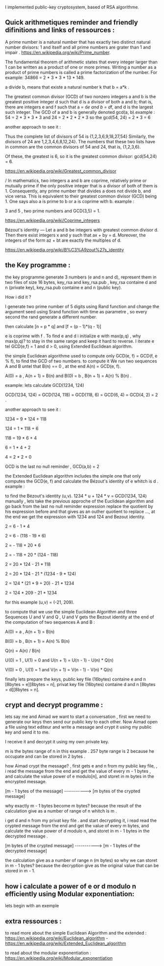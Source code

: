 I implemented public-key cryptosystem, based of RSA algorithme.

## Quick arithmetiques reminder and friendly difinitions and links of ressources :
A prime number is a natural number that has exactly two distinct natural number divisors: 1 and itself and all prime numbers are grater than 1 and impair . https://en.wikipedia.org/wiki/Prime_number.

The fundamental theorem of arithmetic states that every integer larger than 1 can be written as a product of one or more primes. Writing a number as a product of prime numbers is called a prime factorization of the number. For example: 34866 = 2 * 3 * 3 * 13 * 149.

a divide b, means that existe a natural number k that b = a*k .

The greatest common divisor (GCD) of two nonzero integers a and b is the greatest positive integer d such that d is a divisor of both a and b; that is, there are integers e and f such that a = d*e and b = d*f, and d is the largest such integer. The GCD of a and b is generally denoted gcd(a, b).example :
54 = 2 * 3 * 3 * 3 and 24 = 2 * 2 * 2 * 3 so the gcd(54, 24) = 2 * 3 = 6

another approach to see it :

Thus the complete list of divisors of 54 is {1,2,3,6,9,18,27,54} Similarly, the divisors of 24 are 1,2,3,4,6,8,12,24}. The numbers that these two lists have in common are the common divisors of 54 and 24, that is, {1,2,3,6}.

Of these, the greatest is 6, so it is the greatest common divisor: gcd(54,24) = 6.

https://en.wikipedia.org/wiki/Greatest_common_divisor

/ In mathematics, two integers a and b are coprime, relatively prime or mutually prime if the only positive integer that is a divisor of both of them is 1. Consequently, any prime number that divides a does not divide b, and vice versa. This is equivalent to their greatest common divisor (GCD) being 1. One says also a is prime to b or a is coprime with b. example :

3 and 5 , two prime numbers and GCD(3,5) = 1.

https://en.wikipedia.org/wiki/Coprime_integers

Bézout's identity — Let a and b be integers with greatest common divisor d. Then there exist integers x and y such that ax + by = d. Moreover, the integers of the form az + bt are exactly the multiples of d.

https://en.wikipedia.org/wiki/B%C3%A9zout%27s_identity


## the Key programme :
the key programme generate 3 numbers (e and n and d), represent them in two files of size 16 bytes, key_rsa and key_rsa.pub , key_rsa containe d and n (private key), key_rsa.pub containe e and n (public key).

How i did it ?

I generate two prime number of 5 digits using Rand function and change the argument seed using Srand function with time as parametre , so every second the rand generate a different number.

then calculate [n = p * q] and [f = (p - 1)*(q - 1)]

e is coprime with f . To find e and d i initialize e with max(p,q) , why max(p,q)? to stay in the same range and keep it hard to reverse. I iterate e tel GCD(e,f) = 1 and d > 0,  using Extended Euclidean algorithm.

the simple Euclidean algorithme used to compute only GCD(e, f) = GCD(f, e % f), to find the GCD of two numbers. to compute it We run two sequences A and B untel that B(n) == 0 , at the end A(n) = GCD(e, f).

A(0) = a , A(n + 1) = B(n) and  B(0) = b , B(n + 1) = A(n) % B(n) .

example: lets calculate GCD(1234, 124)

GCD(1234, 124) = GCD(124, 118) = GCD(118, 6) = GCD(6, 4) = GCD(4, 2) = 2 .

another approach to see it :

1234 = 9 * 124 + 118

124 = 1 * 118 + 6

118 = 19 * 6 + 4

6 = 1 * 4 + 2

4 = 2 * 2 + 0

GCD is the last no null reminder , GCD(a,b) = 2

the Extended Euclidean algorithm includes the simple one that only computes the GCD(e, f) and calculate the Bézout's identity of e whitch is d .
example :

to find the Bézout's identity (u,v). 1234 * u + 124 * v = GCD(1234, 124) manually , lets take the previous approche of the Euclidean algorithm and  go back from the last no null reminder expression replace the quotient by his expression before and that gives as an outher quotient to replace ..., at the end we get the expression with 1234 and 124 and Bezout identity.

2 = 6 - 1 * 4

2 = 6 - (118 - 19 * 6)

2 = - 118 + 20 * 6

2 = - 118 + 20 * (124 - 118)

2 = 20 * 124 - 21 * 118

2 = 20 * 124 - 21 * (1234 - 9 * 124)

2 = 124 * (21 * 9 + 20) - 21 * 1234

2 = 124 * 209 - 21 * 1234

for this example (u,v) = (-21, 209).

to compute that we use the simple Euclidean Algorithm and three Sequences U and V and Q , U and V gets the Bezout identity at the end of the computation of two sequences A and B :

A(0) = a , A(n + 1) = B(n)

B(0) = b , B(n + 1) = A(n) % B(n)

Q(n) = A(n) / B(n)

U(0) = 1 , U(1) = 0 and U(n + 1) =  U(n - 1) - U(n) * Q(n)

V(0) = 0 , U(1) = 1 and V(n + 1) =  V(n - 1) - V(n) * Q(n)

finally lets prepare the keys, public key file (16bytes) containe e and n [8bytes = e][8bytes = n], 
                              privat key file (16bytes) containe d and n [8bytes = d][8bytes = n].

## crypt and decrypt programme : 
lets say me and Aimad we want to start a conversation , first we need to generate our keys then send our public key to each other. 
Now Aimad open a file using text editeur and write a message and crypt it using my public key and send it to me.

I receive it and decrypt it using my own private key.

m is the bytes range of n in this example . 257 byte range is 2 because he occupate and can be stored in 2 bytes .

how Aimad crypt the message? , first gets e and n from my public key file, , i read the message from the end and get the value of every m - 1 bytes , and calculate the value power of e modulo[n], and storet in m bytes in the encrypted message.

[m - 1 bytes of the message] -----------> [m bytes of the crypted message]

why exactly m - 1 bytes become m bytes? because the result of the calculation give as a number of range of n whitch is m .

i get d and n from my privat key file . and start decrypting it, i read read the crypted message from the end and get the value of every m bytes, and calculate the value power of d modulo n, and storet in m - 1 bytes in the decrypted message .

[m bytes of the crypted message] -----------> [m - 1 bytes of the decrypted message]

the calculation give as a number of range n (m bytes) so why we can storet in m - 1 bytes? because the decryption give as the original value that can be stored in m - 1.

## how i calculate a power of e or d modulo n efficiently using Modular exponentiation:
lets begin with an exemple 


## extra ressources :
to read more about the simple Euclidean Algorithm and the extended : https://en.wikipedia.org/wiki/Euclidean_algorithm - https://en.wikipedia.org/wiki/Extended_Euclidean_algorithm

to read about the modular exponentiation : https://en.wikipedia.org/wiki/Modular_exponentiation




